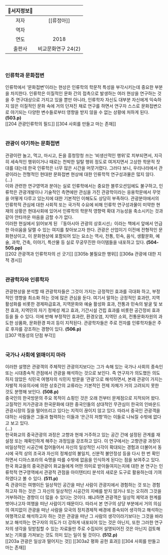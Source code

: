 | **📖서지정보📖** |  |
| :------: | :---: |
|저자|[[류정아]]|
|역자||
|연도|2018|
|출판사|비교문화연구 24(2)|
<br/>

### 인류학과 문화접변
인류학에서 ‘문화접변’이라는 현상은 인류학의 학문적 특성을 부각시키는데 중요한 부분을 차지한다. 인류학은 이질적인 문화 간의 접촉으로 발생하는 여러 현상을 연구하는 것을 주 연구대상으로 가지고 있을 뿐만 아니라, 인류학자 자신도 대부분 자신에게 익숙하지 않은 이질적인 문화 속에 거의 던져진 채로 연구를 하면서 연구자 스스로 문화접변으로 야기되는 다양한 변수들로부터 영향을 받지 않을 수 없는 상황에 처하게 된다. **(503.p)**
<br/>
[[204 관광인류학의 필드]]
[[304 사회를 만들고 마는 존재]]
<br/><br/>

### 관광이 야기하는 문화접변
관광이란 놀고, 먹고, 마시고, 돈을 흥청망청 쓰는 ‘비생산적인 행위’로 치부되면서, 지극히 세속적인 행위이거나 때로는 천박한 일탈 행위 정도로 여겨지면서 고상한 학문적 잣대를 대는데 한국 인류학은 너무 많은 시간을 머뭇거렸다. 그러다 보니, 우리나라에서 관광이라는 전형적인 현대판 문화접변 현상에 대한 인류학적 연구성과물은 많지 않다.
<br/>
(…)
<br/>
이와 관련한 연구영역과 분야는 실로 인류학에서는 중요한 블루오션임에도 불구하고, 인류학은 관광개발이나 기술적인 측면에만 관심을 가진 관광학이라는 응용학문에서 무엇을 어떻게 다루고 있는지에 대한 기본적인 이해도도 상당히 부족하다. 관광분야에서의 인류학적 관심에 대한 사회적 또는 국가적 수요에 비해 인류학 연구성과물이 미약한 현재의 상황은 현대사회에 있어서 인류학의 학문적 영향력 확대 가능성을 축소시키는 것과 같아 안타까운 마음을 금할 수가 없다.
<br/>
이러한 현실에서 읽어보게 된 『동아시아 관광의 상호시선』이라는 책에서 앞에서 언급한 아쉬움을 달랠 수 있는 여지를 찾아보고자 한다. 관광은 산업이기 이전에 전형적인 문화현상이고, 이 문화현상에 포함되어 있는 요소는 역사, 전통, 민속, 음식, 생활문화, 예술, 과학, 건축, 이야기, 특산물 등 실로 무궁무진한 아이템들을 내포하고 있다. **(504-505.pp)**
<br/>
[[202 관광객과 인류학자의 선 긋기]]
[[305b 불필요한 행위]]
[[306a 관광에 대한 지적 경시]]
<br/><br/>

### 관광학자와 인류학자
관광현상을 분석할 때 관광학자들은 그것이 가지는 긍정적인 효과를 극대화 하고, 부정적인 영향을 최소화 하는 것에 많은 관심을 둔다. 여기서 말하는 긍정적인 효과란, 지역활성화를 비롯한 경제파급효과, 지역문화와 예술 활성화 효과, 전통과 민속의 발굴 및 보전 효과, 지역민의 자기 정체성 제고 효과, 기간시설 건립 효과를 비롯한 공간정비 효과 등을 들 수 있다. 이에 반해 부정적인 효과란, 환경오염, 지역민 소외, 전통문화자원의 과도한 상품화, 문화환경 파괴 등이 지적된다. 관광학자들은 주로 전자를 인류학자들은 주로 후자를 강조하는 경향이 있다. **(506.p)**
<br/>
[[307 역동성의 단점 부각]]
<br/><br/>

### 국가나 사회에 얽매이지 마라
이러한 설명은 관광객의 주체적인 관광의지보다는 그가 속해 있는 국가나 사회의 종속인 또는 시대종속적 관점에서 관광을 해석하는 것으로 보인다. 즉 연구자가 의도했든 의도하지 않았든 식민국 여행자의 식민지 방문을 ‘관광’으로 해석하면서, 본래 관광이 가지는 자발적 자유의사에 의한 상호간의 교류라는 기본적인 전제 자체가 거의 고려되지 못한 것도 분명해 보인다. **(508.p)**
<br/>
중국인의 한국방문의 주요 목적이 쇼핑인 것은 오래 전부터 문제점으로 지적되어 왔다. 고질적인 저가관광과 한국문화에 대한 중국인들의 상대적인 무관심이 한국의 인바운드 관광시장의 질을 떨어뜨리고 있다는 지적이 끊이지 않고 있다. 따라서 중국인 관광객을 대하는 사람들은 그들과 협력하는 이들과 ‘은근히 저항’하는 이들로 나눠질 수밖에 없다고 보고 있다.
<br/>
(…)
<br/>
한국화교의 중국관광의 과정은 고향과 현재 거주하고 있는 공간 간에 설정된 관계를 재설정 또는 재확인하게 해주는 과정임을 강조하고 있다. 이 연구에서는 고향관광 과정이 비일상적인 시공간에 접어들어서 자신의 일상적인 시각이 확대되는 경험과 더불어서 동시에 국적 상의 조국과 자신의 정체성의 불일치, 신분적 불안정성 등을 다시 한 번 확인하면서 디아스포라의 숙명을 따를 수밖에 없음을 인식하게 된다는 점을 보여주고 있다. 한국 화교들의 중국관광이 화교들에게 어떤 의미로 받아들여지는지에 대한 본 연구는 인류학적 연구영역에서 관광적 관점을 아이텐티티 분석의 새로운 도구로 활용하는데 기여하였다고 볼 수 있다. **(511.p)**
<br/>
즉 관광이든 여행이든 일상적인 공간을 떠난 사람이 관광지에서 경험하는 것 또는 경험하고자 하는 것은 그 자신의 일상적인 시공간의 지배를 받지 않거나 또는 오히려 그것을 거부하려는 경향이 더 많을 수 있다는 것이다. 왜냐하면 관광객은 일상적 제약과 한계를 벗어나고자 여행을 떠난 사람이기 때문이다. 따라서 본 연구의 상당 부분에서 거의 의심의 여지없이 관광을 떠난 사람을 모국의 정치경제적 배경에 종속되어 생각하고 해석하는 여행객으로 해석하고자 하는 것은 관광을 떠난 그 사람의 생각이라기보다는 그것을 바라보고 해석하는 연구자의 의도가 더 강하게 내포되어 있는 것은 아닌지, 또한 그러한 연구자의 생각을 뒷받침할 수 있는 자료들만 주로 수집되어 설명되어진 것은 아닌지 검토해보는 기회를 가져보는 것도 의미 있는 일이 될 것이다. **(512.p)**
<br/>
[[203a 관광은 일상과 떨어지는 것]]
[[303a2 평화 공헌 효과]]
[[304 사회를 만들고 마는 존재]]
<br/><br/>


